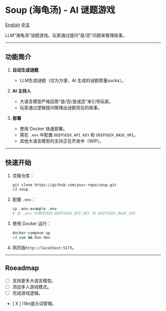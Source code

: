 # Soup (海龟汤) - AI 谜题游戏

[English](./README.md) [中文](./README.zh-cn.md)

LLM“海龟汤”谜题游戏。玩家通过提问“是/否”问题来推理故事。

---

## 功能简介

1. **自动生成谜题**  
   - LLM生成谜题（仅为方便，AI 生成的谜题质量sucks）。  

2. **AI 主持人**  
   - 大语言模型严格回答“是/否/是或否”来引导玩家。  
   - 玩家通过逻辑提问推理出谜题背后的故事。  

3. **部署**  
   - 使用 Docker 快速部署。  
   - 需在 `.env` 中配置 `DEEPSEEK_API_KEY` 和 `DEEPSEEK_BASE_URI`。  
   - 其他大语言模型的支持正在开发中（WIP）。  

---

## 快速开始

1. 克隆仓库：  
   ```bash
   git clone https://github.com/your-repo/soup.git
   cd soup
   ```

2. 配置 `.env`：  
   ```bash
   cp .env.example .env
   # 在 .env 中填写你的 DEEPSEEK_API_KEY 和 DEEPSEEK_BASE_URI
   ```

3. 使用 Docker 运行：  
   ```bash
   docker-compose up
   cd vue && bun dev
   ```

4. 网页版`http://localhost:5173`。  

---

## Roeadmap

- [ ] 支持更多大语言模型。  
- [ ] 添加多人游戏模式。  
- [ ] 完成游戏逻辑。  
- [ X ] i18n提示词管理。
